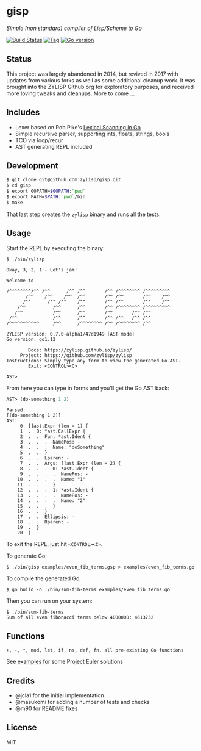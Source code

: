 # gisp

*Simple (non standard) compiler of Lisp/Scheme to Go*

[![Build Status][travis-badge]][travis]
[![Tag][tag-badge]][tag]
[![Go version][go-v]](.travis.yml)


## Status

This project was largely abandoned in 2014, but revived in 2017 with updates
from various forks as well as some additional cleanup work. It was brought into
the ZYLISP Github org for exploratory purposes, and received more loving tweaks
and cleanups. More to come ...

## Includes

- Lexer based on Rob Pike's
  [Lexical Scanning in Go](https://talks.golang.org/2011/lex.slide)
- Simple recursive parser, supporting ints, floats, strings, bools
- TCO via loop/recur
- AST generating REPL included


## Development

```bash
$ git clone git@github.com:zylisp/gisp.git
$ cd gisp
$ export GOPATH=$GOPATH:`pwd`
$ export PATH=$PATH:`pwd`/bin
$ make
```

That last step creates the `zylisp` binary and runs all the tests.


## Usage

Start the REPL by executing the binary:

```
$ ./bin/zylisp
```
```
Okay, 3, 2, 1 - Let's jam!

Welcome to

/^^^^^^^^/^^ /^^      /^^ /^^       /^^ /^^^^^^^^ /^^^^^^^^^
       /^^    /^^    /^^  /^^       /^^ /^^       /^^    /^^
      /^^      /^^ /^^    /^^       /^^ /^^       /^^    /^^
    /^^          /^^      /^^       /^^ /^^^^^^^^ /^^^^^^^^^
   /^^           /^^      /^^       /^^       /^^ /^^
 /^^             /^^      /^^       /^^ /^^   /^^ /^^
/^^^^^^^^^^^     /^^      /^^^^^^^^ /^^ /^^^^^^^^ /^^

ZYLISP version: 0.7.0-alpha1/47d1949 [AST mode]
Go version: go1.12

        Docs: https://zylisp.github.io/zylisp/
     Project: https://github.com/zylisp/zylisp
Instructions: Simply type any form to view the generated Go AST.
        Exit: <CONTROL><C>

AST>
```

From here you can type in forms and you'll get the Go AST back:

```lisp
AST> (do-something 1 2)
```
```
Parsed:
[(do-something 1 2)]
AST:
     0  []ast.Expr (len = 1) {
     1  .  0: *ast.CallExpr {
     2  .  .  Fun: *ast.Ident {
     3  .  .  .  NamePos: -
     4  .  .  .  Name: "doSomething"
     5  .  .  }
     6  .  .  Lparen: -
     7  .  .  Args: []ast.Expr (len = 2) {
     8  .  .  .  0: *ast.Ident {
     9  .  .  .  .  NamePos: -
    10  .  .  .  .  Name: "1"
    11  .  .  .  }
    12  .  .  .  1: *ast.Ident {
    13  .  .  .  .  NamePos: -
    14  .  .  .  .  Name: "2"
    15  .  .  .  }
    16  .  .  }
    17  .  .  Ellipsis: -
    18  .  .  Rparen: -
    19  .  }
    20  }
```

To exit the REPL, just hit `<CONTROL><C>`.

To generate Go:

```
$ ./bin/gisp examples/even_fib_terms.gsp > examples/even_fib_terms.go
```

To compile the generated Go:

```
$ go build -o ./bin/sum-fib-terms examples/even_fib_terms.go
```

Then you can run on your system:

```
$ ./bin/sum-fib-terms
Sum of all even fibonacci terms below 4000000: 4613732
```

## Functions

```
+, -, *, mod, let, if, ns, def, fn, all pre-existing Go functions
```

See [examples](examples) for some Project Euler solutions

## Credits

* @jcla1 for the initial implementation
* @masukomi for adding a number of tests and checks
* @m90 for README fixes

## License

MIT


<!-- Named page links below: /-->

[logo]: media/images/logo-1-250x.png
[logo-large]: media/images/logo-1.png
[travis]: https://travis-ci.org/zylisp/gisp
[travis-badge]: https://travis-ci.org/zylisp/gisp.png?branch=master
[tag-badge]: https://img.shields.io/github/tag/zylisp/gisp.svg
[tag]: https://github.com/zylisp/gisp/tags
[go-v]: https://img.shields.io/badge/Go-1.12-blue.svg
